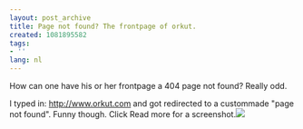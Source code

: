 ```yaml
---
layout: post_archive
title: Page not found? The frontpage of orkut.
created: 1081895582
tags:
- ''
lang: nl
---
```

How can one have his or her frontpage a 404 page not found? Really odd.

I typed in: http://www.orkut.com and got redirected to a custommade "page not found". Funny though. Click Read more for a screenshot.<!--break-->![](/images/Orkut_404.png)
